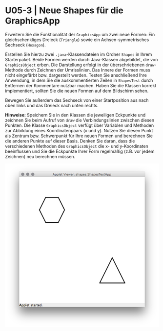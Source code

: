 # U05-3 | Neue Shapes für die GraphicsApp

Erweitern Sie die Funktionalität der `GraphicsApp` um zwei neue Formen:
Ein gleichschenkliges Dreieck (`Triangle`) sowie ein
Achsen-symmetrisches Sechseck (`Hexagon`).

Erstellen Sie hierzu zwei `.java`-Klassendateien im Ordner `Shapes` in Ihrem Starterpaket. Beide Formen werden durch Java-Klassen abgebildet, die von `GraphicsObject` erben. Die Darstellung erfolgt in der überschriebenen `draw`-Methode durch
Zeichnen der Umrisslinien. Das Innere der Formen muss nicht eingefärbt
bzw. dargestellt werden. Testen Sie anschließend Ihre Anwendung, in dem
Sie die auskommentierten Zeilen in `ShapesTest` durch Entfernen der
Kommentare nutzbar machen. Haben Sie die
Klassen korrekt implementiert, sollten Sie die neuen Formen auf dem
Bildschirm sehen.

Bewegen Sie außerdem das Sechseck von einer Startposition aus nach oben links und das Dreieck
nach unten rechts.

**Hinweise:** Speichern Sie in den Klassen die jeweiligen Eckpunkte und
zeichnen Sie beim Aufruf von `draw` die Verbindungslinien zwischen
diesen Punkten. Die Klasse `GraphicsObject` verfügt über Variablen und
Methoden zur Abbildung eines Koordinatenpaars (x und y). Nutzen Sie
diesen Punkt als Zentrum bzw. Schwerpunkt für Ihre neuen Formen und
berechnen Sie die anderen Punkte auf dieser Basis. Denken Sie daran,
dass die verschiedenen Methoden des `GraphicsObject` die x- und
y-Koordinaten beeinflussen und Sie die Eckpunkte Ihrer Form regelmäßig
(z.B. vor jedem Zeichnen) neu berechnen müssen.

![](docs/screenshot_shapes.png)
